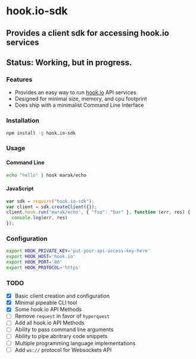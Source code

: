 # hook.io-sdk

## Provides a client sdk for accessing hook.io services

## Status: Working, but in progress.

### Features

 - Provides an easy way to run [hook.io](https://hook.io) API services
 - Designed for minimal size, memory, and cpu footprint
 - Does ship with a minimalist Command Line Interface

### Installation

```bash
npm install -g hook.io-sdk
```

### Usage

#### Command Line

```bash
echo "hello" | hook marak/echo
```

#### JavaScript

```js
var sdk = require("hook.io-sdk");
var client = sdk.createClient({});
client.hook.run('marak/echo', { "foo": "bar" }, function (err, res) {
  console.log(err, res)
});
```

### Configuration

```bash
export HOOK_PRIVATE_KEY='put-your-api-access-key-here'
export HOOK_HOST='hook.io'
export HOOK_PORT='80'
export HOOK_PROTOCOL='https'
```

### TODO

- [x] Basic client creation and configuration 
- [x] Minimal pipeable CLI tool
- [x] Some hook.io API Methods
- [ ] Remove `request` in favor of `hyperquest`
- [ ] Add all hook.io API Methods
- [ ] Ability to pass command line arguments
- [ ] Ability to pipe abritrary code snippets
- [ ] Multiple programming language implementations
- [ ] Add `ws://` protocol for Websockets API
